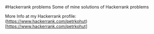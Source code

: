 #Hackerrank problems
Some of mine solutions of Hackerrank problems


More Info at my Hackerrank profile: (https://www.hackerrank.com/petrkohut)[https://www.hackerrank.com/petrkohut]